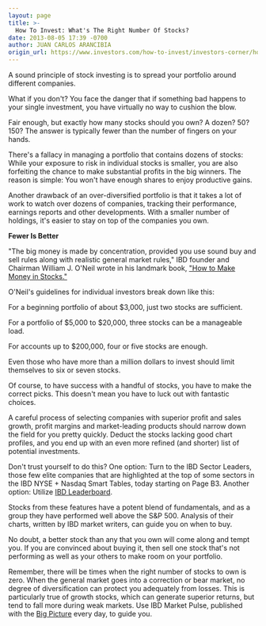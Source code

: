 ```yaml
---
layout: page
title: >-
  How To Invest: What's The Right Number Of Stocks?
date: 2013-08-05 17:39 -0700
author: JUAN CARLOS ARANCIBIA
origin_url: https://www.investors.com/how-to-invest/investors-corner/how-many-stocks-should-you-own/
---
```


A sound principle of stock investing is to spread your portfolio around different companies.

What if you don't? You face the danger that if something bad happens to your single investment, you have virtually no way to cushion the blow.

Fair enough, but exactly how many stocks should you own? A dozen? 50? 150? The answer is typically fewer than the number of fingers on your hands.

There's a fallacy in managing a portfolio that contains dozens of stocks: While your exposure to risk in individual stocks is smaller, you are also forfeiting the chance to make substantial profits in the big winners. The reason is simple: You won't have enough shares to enjoy productive gains.

Another drawback of an over-diversified portfolio is that it takes a lot of work to watch over dozens of companies, tracking their performance, earnings reports and other developments. With a smaller number of holdings, it's easier to stay on top of the companies you own.

**Fewer Is Better**

"The big money is made by concentration, provided you use sound buy and sell rules along with realistic general market rules," IBD founder and Chairman William J. O'Neil wrote in his landmark book, ["How to Make Money in Stocks."](http://www.amazon.com/s/ref=nb_sb_ss_c_0_12/180-6062463-9731201?url=search-alias%3Dstripbooks&field-keywords=how%20to%20make%20money%20in%20stocks&sprefix=How+to+Make+%2Caps%2C348)

O'Neil's guidelines for individual investors break down like this:

For a beginning portfolio of about \$3,000, just two stocks are sufficient.

For a portfolio of \$5,000 to \$20,000, three stocks can be a manageable load.

For accounts up to \$200,000, four or five stocks are enough.

Even those who have more than a million dollars to invest should limit themselves to six or seven stocks.

Of course, to have success with a handful of stocks, you have to make the correct picks. This doesn't mean you have to luck out with fantastic choices.

A careful process of selecting companies with superior profit and sales growth, profit margins and market-leading products should narrow down the field for you pretty quickly. Deduct the stocks lacking good chart profiles, and you end up with an even more refined (and shorter) list of potential investments.

Don't trust yourself to do this? One option: Turn to the IBD Sector Leaders, those few elite companies that are highlighted at the top of some sectors in the IBD NYSE + Nasdaq Smart Tables, today starting on Page B3. Another option: Utilize [IBD Leaderboard](http://leaderboard.investors.com/leaderboard/leaders/default.aspx).

Stocks from these features have a potent blend of fundamentals, and as a group they have performed well above the S&P 500. Analysis of their charts, written by IBD market writers, can guide you on when to buy.

No doubt, a better stock than any that you own will come along and tempt you. If you are convinced about buying it, then sell one stock that's not performing as well as your others to make room on your portfolio.

Remember, there will be times when the right number of stocks to own is zero. When the general market goes into a correction or bear market, no degree of diversification can protect you adequately from losses. This is particularly true of growth stocks, which can generate superior returns, but tend to fall more during weak markets. Use IBD Market Pulse, published with the [Big Picture](http://news.investors.com/investing/big-picture.htm) every day, to guide you.
